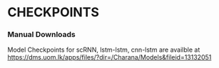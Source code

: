 
# CHECKPOINTS

### Manual Downloads
Model Checkpoints for scRNN, lstm-lstm, cnn-lstm are availble at https://dms.uom.lk/apps/files/?dir=/Charana/Models&fileid=13132051
```
